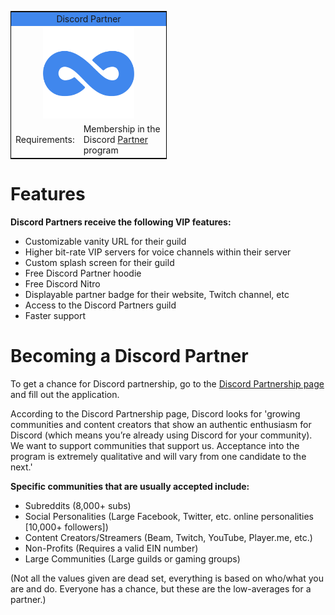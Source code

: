 <!-- TITLE: Partner -->

<!--SUBTITLE: A Discord Partner is someone with a large following or server who applies and is accepted by Discord to receive VIP features for themselves and their guild. -->

<table style="width:250px; border:1px solid black; float:center">
<tr>
<td colspan="2" style="background-color:#4087ED; text-align:center">Discord Partner</td>
</tr>
<tr>
<td colspan="2" style="text-align:center"><img src="/uploads/icons/partner.png" alt="partner" width="146" height="146"/>
</tr>
<tr>
</tr>
<tr>
<td>Requirements:</td>
<td>Membership in the Discord  <a href="https://discordia.me/partner">Partner</a> program</td>
</tr>
</table> 



# Features
**Discord Partners receive the following VIP features:**
* Customizable vanity URL for their guild
* Higher bit-rate VIP servers for voice channels within their server
* Custom splash screen for their guild
* Free Discord Partner hoodie
* Free Discord Nitro
* Displayable partner badge for their website, Twitch channel, etc
* Access to the Discord Partners guild
* Faster support
# Becoming a Discord Partner
To get a chance for Discord partnership, go to the [Discord Partnership page](http://discordapp.com/partners) and fill out the application.

According to the Discord Partnership page, Discord looks for 'growing communities and content creators that show an authentic enthusiasm for Discord (which means you’re already using Discord for your community). We want to support communities that support us. Acceptance into the program is extremely qualitative and will vary from one candidate to the next.'

**Specific communities that are usually accepted include:**
* Subreddits (8,000+ subs)
* Social Personalities (Large Facebook, Twitter, etc. online personalities [10,000+ followers])
* Content Creators/Streamers (Beam, Twitch, YouTube, Player.me, etc.)
* Non-Profits (Requires a valid EIN number)
* Large Communities (Large guilds or gaming groups)

(Not all the values given are dead set, everything is based on who/what you are and do. Everyone has a chance, but these are the low-averages for a partner.)